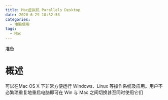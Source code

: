 ```yaml
---
title: Mac虚拟机 Parallels Desktop
date: 2020-6-29 10:32:53
categories:
  - 电脑使用
tags:
  - Mac
---
```


准备
# 概述

可以在Mac OS X 下非常方便运行 Windows、Linux 等操作系统及应用。用户不必繁琐重复地重启电脑即可在 Win 与 Mac 之间切换甚至同时使用它们